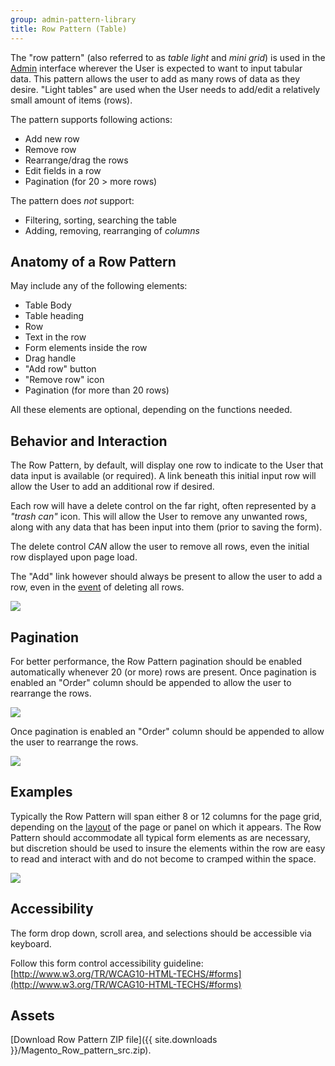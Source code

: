 ```yaml
---
group: admin-pattern-library
title: Row Pattern (Table)
---
```

The "row pattern" (also referred to as _table light_ and _mini grid_) is used in the [Admin](https://glossary.magento.com/magento-admin) interface wherever the User is expected to want to input tabular data. This pattern allows the user to add as many rows of data as they desire. "Light tables" are used when the User needs to add/edit a relatively small amount of items (rows).

The pattern supports following actions:

*  Add new row
*  Remove row
*  Rearrange/drag the rows
*  Edit fields in a row
*  Pagination (for 20 > more rows)

The pattern does _not_ support:

*  Filtering, sorting, searching the table
*  Adding, removing, rearranging of _columns_

## Anatomy of a Row Pattern

May include any of the following elements:

*  Table Body
*  Table heading
*  Row
*  Text in the row
*  Form elements inside the row
*  Drag handle
*  "Add row" button
*  "Remove row" icon
*  Pagination (for more than 20 rows)

All these elements are optional, depending on the functions needed.

## Behavior and Interaction

The Row Pattern, by default, will display one row to indicate to the User that data input is available (or required). A link beneath this initial input row will allow the User to add an additional row if desired.

Each row will have a delete control on the far right, often represented by a _"trash can"_ icon. This will allow the User to remove any unwanted rows, along with any data that has been input into them (prior to saving the form).

The delete control _CAN_ allow the user to remove all rows, even the initial row displayed upon page load.

The "Add" link however should always be present to allow the user to add a row, even in the [event](https://glossary.magento.com/event) of deleting all rows.

![](img/behavior.png)

## Pagination

For better performance, the Row Pattern pagination should be enabled automatically whenever 20 (or more) rows are present. Once pagination is enabled an "Order" column should be appended to allow the user to rearrange the rows.

![](img/pagination.png)

Once pagination is enabled an "Order" column should be appended to allow the user to rearrange the rows.

![](img/drag.png)

## Examples

Typically the Row Pattern will span either 8 or 12 columns for the page grid, depending on the [layout](https://glossary.magento.com/layout) of the page or panel on which it appears. The Row Pattern should accommodate all typical form elements as are necessary, but discretion should be used to insure the elements within the row are easy to read and interact with and do not become to cramped within the space.

![](img/row-examples.png)

## Accessibility

The form drop down, scroll area, and selections should be accessible via keyboard.

Follow this form control accessibility guideline: [http://www.w3.org/TR/WCAG10-HTML-TECHS/#forms](http://www.w3.org/TR/WCAG10-HTML-TECHS/#forms)

## Assets

[Download Row Pattern ZIP file]({{ site.downloads }}/Magento_Row_pattern_src.zip).
